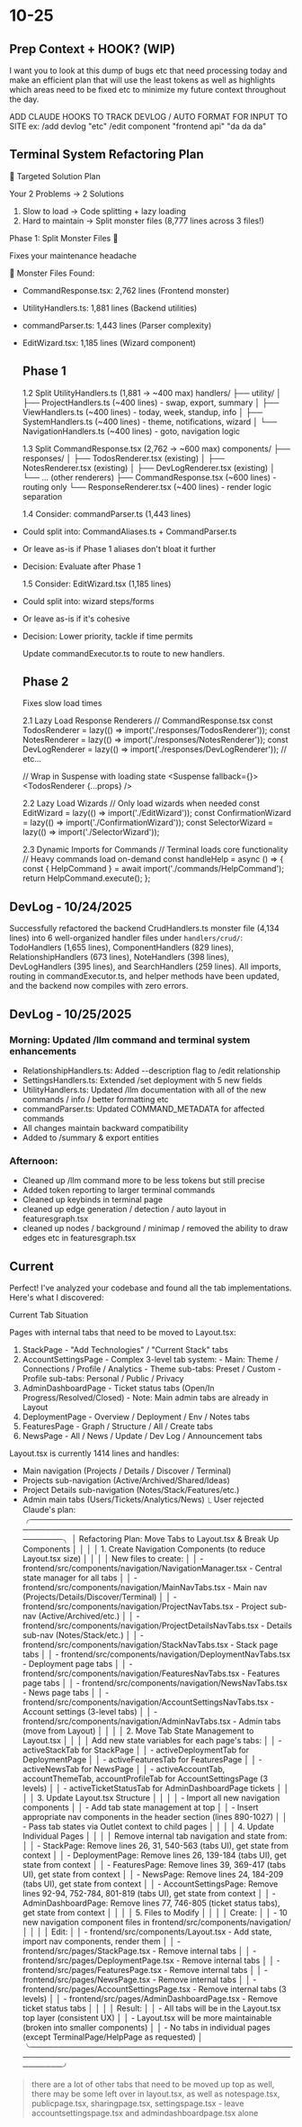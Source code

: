# 10-25

## Prep Context + HOOK? (WIP)
  I want you to look at this dump of bugs etc that need processing today and make an efficient plan that will use the least tokens as well as highlights which areas need to be
  fixed etc to minimize my future context throughout the day.

  ADD CLAUDE HOOKS TO TRACK DEVLOG / AUTO FORMAT FOR INPUT TO SITE ex: /add devlog "etc"
  /edit component "frontend api" "da da da"

## Terminal System Refactoring Plan
🎯 Targeted Solution Plan

  Your 2 Problems → 2 Solutions

  1. Slow to load → Code splitting + lazy loading
  2. Hard to maintain → Split monster files (8,777 lines across 3 files!)

  Phase 1: Split Monster Files 🔧

  Fixes your maintenance headache

  🎯 Monster Files Found:
- CommandResponse.tsx: 2,762 lines (Frontend monster)
- UtilityHandlers.ts: 1,881 lines (Backend utilities)
- commandParser.ts: 1,443 lines (Parser complexity)
- EditWizard.tsx: 1,185 lines (Wizard component)

  ## Phase 1
  1.2 Split UtilityHandlers.ts (1,881 → ~400 max)
  handlers/
    ├── utility/
    │   ├── ProjectHandlers.ts    (~400 lines) - swap, export, summary
    │   ├── ViewHandlers.ts       (~400 lines) - today, week, standup, info
    │   ├── SystemHandlers.ts     (~400 lines) - theme, notifications, wizard
    │   └── NavigationHandlers.ts (~400 lines) - goto, navigation logic

  1.3 Split CommandResponse.tsx (2,762 → ~600 max)
  components/
    ├── responses/
    │   ├── TodosRenderer.tsx     (existing)
    │   ├── NotesRenderer.tsx     (existing)
    │   ├── DevLogRenderer.tsx    (existing)
    │   └── ... (other renderers)
    ├── CommandResponse.tsx       (~600 lines) - routing only
    └── ResponseRenderer.tsx      (~400 lines) - render logic separation

  1.4 Consider: commandParser.ts (1,443 lines)
- Could split into: CommandAliases.ts + CommandParser.ts
- Or leave as-is if Phase 1 aliases don't bloat it further
- Decision: Evaluate after Phase 1

  1.5 Consider: EditWizard.tsx (1,185 lines)
- Could split into: wizard steps/forms
- Or leave as-is if it's cohesive
- Decision: Lower priority, tackle if time permits

  Update commandExecutor.ts to route to new handlers.

  ## Phase 2

  Fixes slow load times

  2.1 Lazy Load Response Renderers
  // CommandResponse.tsx
  const TodosRenderer = lazy(() => import('./responses/TodosRenderer'));
  const NotesRenderer = lazy(() => import('./responses/NotesRenderer'));
  const DevLogRenderer = lazy(() => import('./responses/DevLogRenderer'));
  // etc...

  // Wrap in Suspense with loading state
  <Suspense fallback={<LoadingSkeleton />}>
    <TodosRenderer {...props} />
  </Suspense>

  2.2 Lazy Load Wizards
  // Only load wizards when needed
  const EditWizard = lazy(() => import('./EditWizard'));
  const ConfirmationWizard = lazy(() => import('./ConfirmationWizard'));
  const SelectorWizard = lazy(() => import('./SelectorWizard'));

  2.3 Dynamic Imports for Commands
  // Terminal loads core functionality
  // Heavy commands load on-demand
  const handleHelp = async () => {
    const { HelpCommand } = await import('./commands/HelpCommand');
    return HelpCommand.execute();
  };

## DevLog - 10/24/2025

Successfully refactored the backend CrudHandlers.ts monster file (4,134 lines) into 6 well-organized handler files under `handlers/crud/`: TodoHandlers (1,655 lines), ComponentHandlers (829 lines), RelationshipHandlers (673 lines), NoteHandlers (398 lines), DevLogHandlers (395 lines), and SearchHandlers (259 lines). All imports, routing in commandExecutor.ts, and helper methods have been updated, and the backend now compiles with zero errors.

## DevLog - 10/25/2025

### Morning: Updated /llm command and terminal system enhancements
- RelationshipHandlers.ts: Added --description flag to /edit relationship
- SettingsHandlers.ts: Extended /set deployment with 5 new fields
- UtilityHandlers.ts: Updated /llm documentation with all of the new commands / info / better formatting etc
- commandParser.ts: Updated COMMAND_METADATA for affected commands
- All changes maintain backward compatibility
- Added to /summary & export entities

### Afternoon:
- Cleaned up /llm command more to be less tokens but still precise
- Added token reporting to larger terminal commands
- Cleaned up keybinds in terminal page
- cleaned up edge generation / detection / auto layout in featuresgraph.tsx
- cleaned up nodes / background / minimap / removed the ability to draw edges etc in featuresgraph.tsx

## Current
Perfect! I've analyzed your codebase and found all the tab implementations. Here's what I discovered:

  Current Tab Situation

  Pages with internal tabs that need to be moved to Layout.tsx:

  1. StackPage - "Add Technologies" / "Current Stack" tabs
  2. AccountSettingsPage - Complex 3-level tab system:
    - Main: Theme / Connections / Profile / Analytics
    - Theme sub-tabs: Preset / Custom
    - Profile sub-tabs: Personal / Public / Privacy
  3. AdminDashboardPage - Ticket status tabs (Open/In Progress/Resolved/Closed) - Note: Main admin tabs are already in Layout
  4. DeploymentPage - Overview / Deployment / Env / Notes tabs
  5. FeaturesPage - Graph / Structure / All / Create tabs
  6. NewsPage - All / News / Update / Dev Log / Announcement tabs

  Layout.tsx is currently 1414 lines and handles:
  - Main navigation (Projects / Details / Discover / Terminal)
  - Projects sub-navigation (Active/Archived/Shared/Ideas)
  - Project Details sub-navigation (Notes/Stack/Features/etc.)
  - Admin main tabs (Users/Tickets/Analytics/News)
  ⎿  User rejected Claude's plan:
     ╭──────────────────────────────────────────────────────────────────────────────────────────────────────╮
     │ Refactoring Plan: Move Tabs to Layout.tsx & Break Up Components                                      │
     │                                                                                                      │
     │ 1. Create Navigation Components (to reduce Layout.tsx size)                                          │
     │                                                                                                      │
     │ New files to create:                                                                                 │
     │ - frontend/src/components/navigation/NavigationManager.tsx - Central state manager for all tabs      │
     │ - frontend/src/components/navigation/MainNavTabs.tsx - Main nav (Projects/Details/Discover/Terminal) │
     │ - frontend/src/components/navigation/ProjectNavTabs.tsx - Project sub-nav (Active/Archived/etc.)     │
     │ - frontend/src/components/navigation/ProjectDetailsNavTabs.tsx - Details sub-nav (Notes/Stack/etc.)  │
     │ - frontend/src/components/navigation/StackNavTabs.tsx - Stack page tabs                              │
     │ - frontend/src/components/navigation/DeploymentNavTabs.tsx - Deployment page tabs                    │
     │ - frontend/src/components/navigation/FeaturesNavTabs.tsx - Features page tabs                        │
     │ - frontend/src/components/navigation/NewsNavTabs.tsx - News page tabs                                │
     │ - frontend/src/components/navigation/AccountSettingsNavTabs.tsx - Account settings (3-level tabs)    │
     │ - frontend/src/components/navigation/AdminNavTabs.tsx - Admin tabs (move from Layout)                │
     │                                                                                                      │
     │ 2. Move Tab State Management to Layout.tsx                                                           │
     │                                                                                                      │
     │ Add new state variables for each page's tabs:                                                        │
     │ - activeStackTab for StackPage                                                                       │
     │ - activeDeploymentTab for DeploymentPage                                                             │
     │ - activeFeaturesTab for FeaturesPage                                                                 │
     │ - activeNewsTab for NewsPage                                                                         │
     │ - activeAccountTab, accountThemeTab, accountProfileTab for AccountSettingsPage (3 levels)            │
     │ - activeTicketStatusTab for AdminDashboardPage tickets                                               │
     │                                                                                                      │
     │ 3. Update Layout.tsx Structure                                                                       │
     │                                                                                                      │
     │ - Import all new navigation components                                                               │
     │ - Add tab state management at top                                                                    │
     │ - Insert appropriate nav components in the header section (lines 890-1027)                           │
     │ - Pass tab states via Outlet context to child pages                                                  │
     │                                                                                                      │
     │ 4. Update Individual Pages                                                                           │
     │                                                                                                      │
     │ Remove internal tab navigation and state from:                                                       │
     │ - StackPage: Remove lines 26, 31, 540-563 (tabs UI), get state from context                          │
     │ - DeploymentPage: Remove lines 26, 139-184 (tabs UI), get state from context                         │
     │ - FeaturesPage: Remove lines 39, 369-417 (tabs UI), get state from context                           │
     │ - NewsPage: Remove lines 24, 184-209 (tabs UI), get state from context                               │
     │ - AccountSettingsPage: Remove lines 92-94, 752-784, 801-819 (tabs UI), get state from context        │
     │ - AdminDashboardPage: Remove lines 77, 746-805 (ticket status tabs), get state from context          │
     │                                                                                                      │
     │ 5. Files to Modify                                                                                   │
     │                                                                                                      │
     │ Create:                                                                                              │
     │ - 10 new navigation component files in frontend/src/components/navigation/                           │
     │                                                                                                      │
     │ Edit:                                                                                                │
     │ - frontend/src/components/Layout.tsx - Add state, import nav components, render them                 │
     │ - frontend/src/pages/StackPage.tsx - Remove internal tabs                                            │
     │ - frontend/src/pages/DeploymentPage.tsx - Remove internal tabs                                       │
     │ - frontend/src/pages/FeaturesPage.tsx - Remove internal tabs                                         │
     │ - frontend/src/pages/NewsPage.tsx - Remove internal tabs                                             │
     │ - frontend/src/pages/AccountSettingsPage.tsx - Remove internal tabs (3 levels)                       │
     │ - frontend/src/pages/AdminDashboardPage.tsx - Remove ticket status tabs                              │
     │                                                                                                      │
     │ Result:                                                                                              │
     │ - All tabs will be in the Layout.tsx top layer (consistent UX)                                       │
     │ - Layout.tsx will be more maintainable (broken into smaller components)                              │
     │ - No tabs in individual pages (except TerminalPage/HelpPage as requested)                            │
     ╰──────────────────────────────────────────────────────────────────────────────────────────────────────╯

> there are a lot of other tabs that need to be moved up top as well, there may be some left over in layout.tsx, as well as notespage.tsx, publicpage.tsx, sharingpage.tsx, 
settingspage.tsx - leave accountsettingspage.tsx and admindashboardpage.tsx alone 